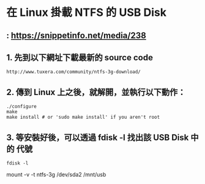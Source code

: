 # 在 Linux 掛載 NTFS 的 USB Disk
  ## : https://snippetinfo.net/media/238
  
## 1. 先到以下網址下載最新的 source code
    http://www.tuxera.com/community/ntfs-3g-download/  
    
## 2. 傳到 Linux 上之後，就解開，並執行以下動作：
  ```
  ./configure
  make
  make install # or 'sudo make install' if you aren't root
  ```
## 3. 等安裝好後，可以透過 fdisk -l 找出該 USB Disk 中的 代號
  ```
  fdisk -l
  ```
  mount -v -t ntfs-3g /dev/sda2 /mnt/usb
